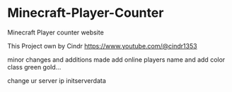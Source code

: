 # Minecraft-Player-Counter
Minecraft Player counter website

This Project own by Cindr https://www.youtube.com/@cindr1353


minor changes and additions made
add online players name and add color class green gold... 

change ur server ip initserverdata 

